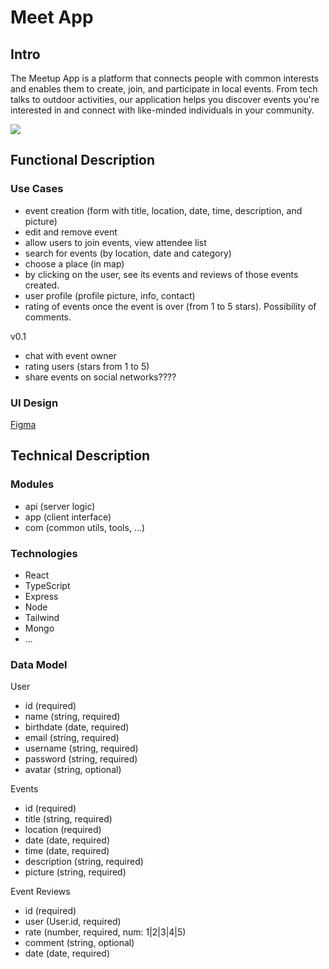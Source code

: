 # Meet App

## Intro

The Meetup App is a platform that connects people with common interests and enables them to create, join, and participate in local events. From tech talks to outdoor activities, our application helps you discover events you're interested in and connect with like-minded individuals in your community.

![](https://giphy.com/gifs/party-friends-dobby-woody-1kTKRsMWY44MAlV2QW)

## Functional Description

### Use Cases

- event creation (form with title, location, date, time, description, and picture)
- edit and remove event
- allow users to join events, view attendee list
- search for events (by location, date and category)
- choose a place (in map)
- by clicking on the user, see its events and reviews of those events created.
- user profile (profile picture, info, contact)
- rating of events once the event is over (from 1 to 5 stars). Possibility of comments.

v0.1
- chat with event owner
- rating users (stars from 1 to 5)
- share events on social networks????

### UI Design

[Figma](https://www.figma.com/file/cw8K38zpv36iQkjQA5fVXC/App?type=design&node-id=0-1&mode=design&t=RHFOp1rBhBeRDwEs-0)

## Technical Description

### Modules

- api (server logic)
- app (client interface)
- com (common utils, tools, ...)

### Technologies

- React
- TypeScript
- Express
- Node
- Tailwind
- Mongo
- ...

### Data Model

User
- id (required)
- name (string, required)
- birthdate (date, required)
- email (string, required)
- username (string, required)
- password (string, required)
- avatar (string, optional)

Events
- id (required)
- title (string, required)
- location (required)
- date (date, required)
- time (date, required)
- description (string, required)
- picture (string, required)

Event Reviews
- id (required)
- user (User.id, required)
- rate (number, required, num: 1|2|3|4|5)
- comment (string, optional)
- date (date, required)